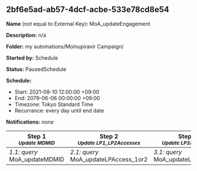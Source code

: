 ## 2bf6e5ad-ab57-4dcf-acbe-533e78cd8e54

**Name** (not equal to External Key)**:** MoA_updateEngagement

**Description:** n/a

**Folder:** my automations/Molnupiravir Campaign/

**Started by:** Schedule

**Status:** PausedSchedule

**Schedule:**

* Start: 2021-08-10 12:00:00 +09:00
* End: 2079-06-06 00:00:00 +09:00
* Timezone: Tokyo Standard Time
* Recurrance: every day until end date

**Notifications:** _none_


| Step 1<br>_<small>Update MDMID</small>_ | Step 2<br>_<small>Update LP1_LP2Accesses</small>_ | Step 3<br>_<small>Update LP3Accesses</small>_ | Step 4<br>_<small>Update LP4Accesses</small>_ | Step 5<br>_<small>Update Email1Open</small>_ | Step 6<br>_<small>Update Email2Open</small>_ | Step 7<br>_<small>Update Email3Open</small>_ | Step 8<br>_<small>Update Email4Open</small>_ |
| --- | --- | --- | --- | --- | --- | --- | --- |
| _1.1: query_<br>MoA_updateMDMID | _2.1: query_<br>MoA_updateLPAccess_1or2 | _3.1: query_<br>MoA_updateLPAccess_3 | _4.1: query_<br>MoA_updateLPAccess_4 | _5.1: query_<br>MoA_updateEmail1Open | _6.1: query_<br>MoA_updateEmail2Open | _7.1: query_<br>MoA_updateEmail3Open | _8.1: query_<br>MoA_updateEmail4Open |
